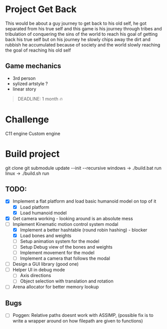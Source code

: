 

# Project Get Back

This would be about a guy journey to get back to his old self,
he got separated from his true self and this game is his journey through
tribes and tribulation of conquering the sins of the world to reach his goal 
of getting back his true self but on his journey he slowly chips away the
dirt and rubbish he accumulated because of society and the world slowly 
reaching the goal of reaching his old self



## Game mechanics

* 3rd person
* sylized artstyle ?
* linear story 


> DEADLINE: 1 month :fire:

# Challenge
C11 engine Custom engine 

# Build project
git clone <this repo url>
git submodule update --init --recursive
windows -> ./build.bat run
linux   -> ./build.sh run


## TODO: 

- [x] Implement a flat platform and load basic humanoid model on top of it
    - [x] Load platform
    - [x] Load humanoid model
- [x] Get camera working - looking around is an absolute mess
- [ ] Implement Kinematic motion control system modal
    - [x] Implement a better hashtable (round robin hashing) - blocker
    - [x] Load bones and weights
    - [ ] Setup animation system for the model
    - [ ] Setup Debug view of the bones and weights 
    - [ ] Implement movement for the model
    - [ ] Implement a camera that follows the modal
- [ ] Design a GUI library (good one)
- [ ] Helper UI in debug mode
    - [ ] Axis directions
    - [ ] Object selection with translation and rotation
- [ ] Arena allocator for better memory lookup

## Bugs
- [ ] Poggen: Relative paths doesnt work with ASSIMP, (possible fix is to write a wrapper around on how filepath are given to functions)

